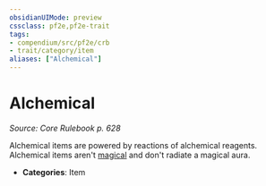 ```yaml
---
obsidianUIMode: preview
cssclass: pf2e,pf2e-trait
tags:
- compendium/src/pf2e/crb
- trait/category/item
aliases: ["Alchemical"]
---
```

# Alchemical  
*Source: Core Rulebook p. 628*  

Alchemical items are powered by reactions of alchemical reagents. Alchemical items aren't [magical](rules/traits/magical.md "Magical Item Trait") and don't radiate a magical aura.

- **Categories**: Item